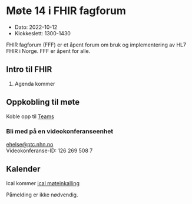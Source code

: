 # Møte 14 i FHIR fagforum

* Dato: 2022-10-12
* Klokkeslett: 1300-1430

FHIR fagforum (FFF) er et åpent forum om bruk og implementering av HL7 FHIR i Norge. FFF er åpent for alle.

## Intro til FHIR

1. Agenda kommer

## Oppkobling til møte

Koble opp til [Teams](https://teams.microsoft.com/l/meetup-join/19%3ameeting_OTVmYWJkMzYtZTQzMy00YzgzLWI0YjUtMjJmNDVhNjlhZDdj%40thread.v2/0?context=%7b%22Tid%22%3a%221f8fc8cc-99b4-410a-95fa-286dd143b04d%22%2c%22Oid%22%3a%22a216d89f-4166-4e08-9907-183e70a2a420%22%7d)

### Bli med på en videokonferanseenhet

ehelse@ptc.nhn.no  
Videokonferanse-ID: 126 269 508 7

## Kalender

Ical kommer
[ical møteinkalling](ical/FHIR%20fagforum%20%2314.ics)

Påmelding er ikke nødvendig.
